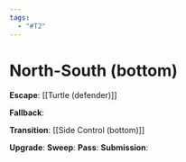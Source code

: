 ```yaml
---
tags:
  - "#T2"
---
```


# North-South (bottom)

**Escape**:
[[Turtle (defender)]]

**Fallback**:

**Transition**:
[[Side Control (bottom)]]

**Upgrade**:
**Sweep**:
**Pass**:
**Submission**:
